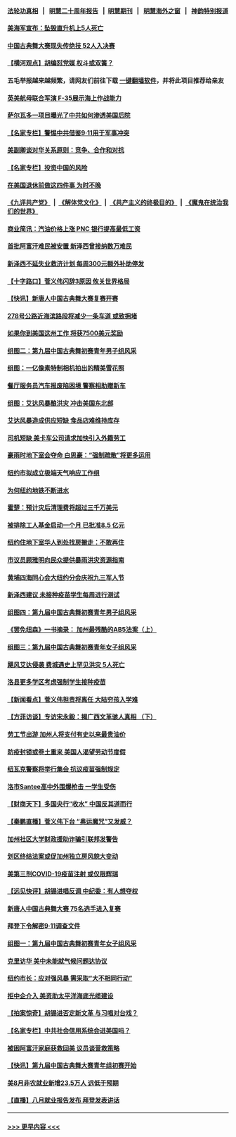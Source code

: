 #### [法轮功真相](https://github.com/gfw-breaker/truth/blob/master/README.md?t=0) &nbsp;&nbsp;|&nbsp;&nbsp; [明慧二十周年报告](https://github.com/gfw-breaker/mh-reports/blob/master/README.md?t=0) &nbsp;&nbsp;|&nbsp;&nbsp;[明慧期刊](https://github.com/gfw-breaker/mh-qikan) &nbsp;&nbsp;|&nbsp;&nbsp; [明慧海外之窗](https://github.com/gfw-breaker/mh-news/blob/master/README.md?t=0) &nbsp;&nbsp;|&nbsp;&nbsp; [神韵特别报道](https://github.com/gfw-breaker/mh-news/blob/master/shenyun.md?t=0)
#### [美海军宣布：坠毁直升机上5人死亡](../pages/nsc412/n13211013.md?t=09051101) 
#### [中国古典舞大赛现失传绝技 52人入决赛](../pages/nsc412/n13210569.md?t=09051101) 
#### [【横河观点】胡编怼党媒 权斗或双簧？](../pages/nsc412/n13210864.md?t=09051101) 
#### 五毛举报越来越频繁，请网友们前往下载 [一键翻墙软件](https://github.com/gfw-breaker/ssr-accounts)，并将此项目推荐给亲友
#### [英美航母联合军演 F-35展示海上作战能力](../pages/nsc412/n13210531.md?t=09051101) 
#### [萨尔瓦多一项目曝光了中共如何渗透美国后院](../pages/nsc412/n13210770.md?t=09051101) 
#### [【名家专栏】警惕中共借鉴9‧11用于军事冲突](../pages/nsc412/n13210307.md?t=09051101) 
#### [美副卿谈对华关系原则：竞争、合作和对抗](../pages/nsc412/n13210753.md?t=09051101) 
#### [【名家专栏】投资中国的风险](../pages/nsc412/n13210304.md?t=09051101) 
#### [在美国退休前做这四件事 为时不晚](../pages/nsc412/n13210604.md?t=09051101) 
#### [《九评共产党》](https://github.com/begood0513/9ping.md/blob/master/README.md) &nbsp;|&nbsp; [《解体党文化》](../../../../jtdwh.md/blob/master/README.md)  &nbsp;|&nbsp; [《共产主义的终极目的》](../../../../gczydzjmd.md/blob/master/README.md) &nbsp;|&nbsp; [《魔鬼在统治我们的世界》](../../../../mgztzwmdsj.md/blob/master/README.md) 
#### [商业简讯：汽油价格上涨  PNC 银行提高最低工资](../pages/nsc412/n13210641.md?t=09051101) 
#### [首批阿富汗难民被安置 新泽西曾接纳数万难民](../pages/nsc412/n13210623.md?t=09051101) 
#### [新泽西不延失业救济计划 每周300元额外补助停发](../pages/nsc412/n13210608.md?t=09051101) 
#### [【十字路口】菅义伟闪辞3原因 攸关世界格局](../pages/nsc412/n13210242.md?t=09051101) 
#### [【快讯】新唐人中国古典舞大赛复赛开赛](../pages/nsc412/n13210577.md?t=09051101) 
#### [278号公路近海滨路段将减少一条车道 或致拥堵](../pages/nsc412/n13210580.md?t=09051101) 
#### [如果你到美国这州工作 将获7500美元奖励](../pages/nsc412/n13210456.md?t=09051101) 
#### [组图二：第九届中国古典舞初赛青年男子组风采](../pages/nsc412/n13209367.md?t=09051101) 
#### [组图：一亿像素特制相机拍出的精美雪花照](../pages/nsc412/n13210090.md?t=09051101) 
#### [餐厅服务员汽车报废陷困境 警察相助赠新车](../pages/nsc412/n13210067.md?t=09051101) 
#### [组图：艾达风暴酿洪灾 冲击美国东北部](../pages/nsc412/n13210106.md?t=09051101) 
#### [艾达风暴造成供应短缺 食品店难维持库存](../pages/nsc412/n13210218.md?t=09051101) 
#### [司机短缺 美卡车公司请求加快引入外籍劳工](../pages/nsc412/n13209425.md?t=09051101) 
#### [豪雨时地下室会夺命 白思豪：“强制疏散”将更多运用](../pages/nsc412/n13209712.md?t=09051101) 
#### [纽约市拟成立极端天气响应工作组](../pages/nsc412/n13209700.md?t=09051101) 
#### [为何纽约地铁不断进水](../pages/nsc412/n13209677.md?t=09051101) 
#### [霍楚：预计灾后清理费将超过三千万美元](../pages/nsc412/n13209715.md?t=09051101) 
#### [被排除工人基金启动一个月 已批准8.5 亿元](../pages/nsc412/n13209687.md?t=09051101) 
#### [纽约住地下室华人到处找房搬走：不敢再住](../pages/nsc412/n13209747.md?t=09051101) 
#### [市议员顾雅明向民众提供暴雨洪灾资源指南](../pages/nsc412/n13209695.md?t=09051101) 
#### [黄埔四海同心会大纽约分会庆祝九三军人节](../pages/nsc412/n13209742.md?t=09051101) 
#### [新泽西建议 未接种疫苗学生每周进行测试](../pages/nsc412/n13209391.md?t=09051101) 
#### [组图四：第九届中国古典舞初赛青年男子组风采](../pages/nsc412/n13209582.md?t=09051101) 
#### [《罢免纽森》一书摘录： 加州最残酷的AB5法案（上）](../pages/nsc412/n13209612.md?t=09051101) 
#### [组图三：第九届中国古典舞初赛青年女子组风采](../pages/nsc412/n13209533.md?t=09051101) 
#### [飓风艾达侵袭 费城遇史上罕见洪灾 5人死亡](../pages/nsc412/n13209550.md?t=09051101) 
#### [洛县更多学区考虑强制学生接种疫苗](../pages/nsc412/n13209506.md?t=09051101) 
#### [【新闻看点】菅义伟担责将离任 大陆穷孩入学难](../pages/nsc412/n13209130.md?t=09051101) 
#### [【方菲访谈】专访宋永毅：揭广西文革骇人真相 （下）](../pages/nsc412/n13209074.md?t=09051101) 
#### [劳工节出游 加州人将支付有史以来最贵油价](../pages/nsc412/n13209371.md?t=09051101) 
#### [防疫封锁或卷土重来 美国人渴望劳动节度假](../pages/nsc412/n13209331.md?t=09051101) 
#### [纽瓦克警察将举行集会 抗议疫苗强制规定](../pages/nsc412/n13206804.md?t=09051101) 
#### [洛市Santee高中外围爆枪击 一学生受伤](../pages/nsc412/n13209330.md?t=09051101) 
#### [【财商天下】多国央行“收水” 中国反其道而行](../pages/nsc412/n13208754.md?t=09051101) 
#### [【秦鹏直播】菅义伟下台 “奥运魔咒”又发威？](../pages/nsc412/n13209172.md?t=09051101) 
#### [加州社区大学财政援助诈骗引联邦发警告](../pages/nsc412/n13209293.md?t=09051101) 
#### [划区终结法案或促加州独立房风貌大变动](../pages/nsc412/n13209197.md?t=09051101) 
#### [美第三剂COVID-19疫苗注射 或仅限辉瑞](../pages/nsc412/n13208889.md?t=09051101) 
#### [【远见快评】胡锡进唱反调 中纪委：有人想夺权](../pages/nsc412/n13209154.md?t=09051101) 
#### [新唐人中国古典舞大赛 75名选手进入复赛](../pages/nsc412/n13209102.md?t=09051101) 
#### [拜登下令解密9·11调查文件](../pages/nsc412/n13209169.md?t=09051101) 
#### [组图一：第九届中国古典舞初赛青年女子组风采](../pages/nsc412/n13208943.md?t=09051101) 
#### [克里访华 美中未能就气候问题达协议](../pages/nsc412/n13208890.md?t=09051101) 
#### [纽约市长：应对强风暴 需采取“大不相同行动”](../pages/nsc412/n13208640.md?t=09051101) 
#### [拒中企介入 美资助太平洋海底光缆建设](../pages/nsc412/n13208571.md?t=09051101) 
#### [【拍案惊奇】胡锡进否定新文革 与习唱对台戏？](../pages/nsc412/n13208132.md?t=09051101) 
#### [【名家专栏】中共社会信用系统会进美国吗？](../pages/nsc412/n13208338.md?t=09051101) 
#### [被困阿富汗家庭获救回美 议员谈营救策略](../pages/nsc412/n13208655.md?t=09051101) 
#### [【快讯】第九届中国古典舞大赛青年组初赛开始](../pages/nsc412/n13208344.md?t=09051101) 
#### [美8月非农就业新增23.5万人 远低于预期](../pages/nsc412/n13208517.md?t=09051101) 
#### [【直播】八月就业报告发布 拜登发表讲话](../pages/nsc412/n13208534.md?t=09051101) 

----
#### [ >>> 更早内容 <<< ](../indexes/nsc412-earlier.md)
